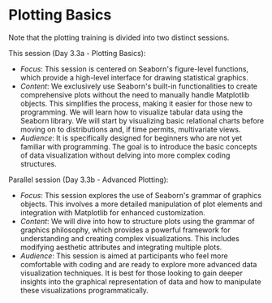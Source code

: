 # Plotting Basics

Note that the plotting training is divided into two distinct sessions.

This session (Day 3.3a - Plotting Basics):

- _Focus_: This session is centered on Seaborn's figure-level functions, which provide a high-level interface for drawing statistical graphics.
- _Content_: We exclusively use Seaborn's built-in functionalities to create comprehensive plots without the need to manually handle Matplotlib objects. This simplifies the process, making it easier for those new to programming. We will learn how to visualize tabular data using the Seaborn library. We will start by visualizing basic relational charts before moving on to distributions and, if time permits, multivariate views.
- _Audience_: It is specifically designed for beginners who are not yet familiar with programming. The goal is to introduce the basic concepts of data visualization without delving into more complex coding structures.

Parallel session (Day 3.3b - Advanced Plotting):

- _Focus_: This session explores the use of Seaborn's grammar of graphics objects. This involves a more detailed manipulation of plot elements and integration with Matplotlib for enhanced customization.
- _Content_: We will dive into how to structure plots using the grammar of graphics philosophy, which provides a powerful framework for understanding and creating complex visualizations. This includes modifying aesthetic attributes and integrating multiple plots.
- _Audience_: This session is aimed at participants who feel more comfortable with coding and are ready to explore more advanced data visualization techniques. It is best for those looking to gain deeper insights into the graphical representation of data and how to manipulate these visualizations programmatically.
